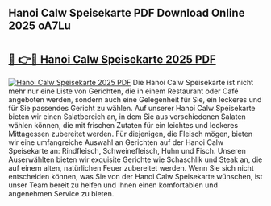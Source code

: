 ## Hanoi Calw Speisekarte PDF Download Online 2025 oA7Lu

# <h2><a href="http://gc9yn9.nevu.top/?p=Hanoi+Calw+Speisekarte">🔗 👉🔴 Hanoi Calw Speisekarte 2025 PDF</a></h2>

[![Hanoi Calw Speisekarte 2025 PDF](https://i.imgur.com/dBaPXMq.png)](http://gc9yn9.nevu.top/?p=Hanoi+Calw+Speisekarte)
Die Hanoi Calw Speisekarte ist nicht mehr nur eine Liste von Gerichten, die in einem Restaurant oder Café angeboten werden, sondern auch eine Gelegenheit für Sie, ein leckeres und für Sie passendes Gericht zu wählen. Auf unserer Hanoi Calw Speisekarte bieten wir einen Salatbereich an, in dem Sie aus verschiedenen Salaten wählen können, die mit frischen Zutaten für ein leichtes und leckeres Mittagessen zubereitet werden. Für diejenigen, die Fleisch mögen, bieten wir eine umfangreiche Auswahl an Gerichten auf der Hanoi Calw Speisekarte an: Rindfleisch, Schweinefleisch, Huhn und Fisch. Unseren Auserwählten bieten wir exquisite Gerichte wie Schaschlik und Steak an, die auf einem alten, natürlichen Feuer zubereitet werden. Wenn Sie sich nicht entscheiden können, was Sie von der Hanoi Calw Speisekarte wünschen, ist unser Team bereit zu helfen und Ihnen einen komfortablen und angenehmen Service zu bieten.
